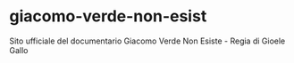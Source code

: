 
# giacomo-verde-non-esist
Sito ufficiale del documentario Giacomo Verde Non Esiste - Regia di Gioele Gallo

